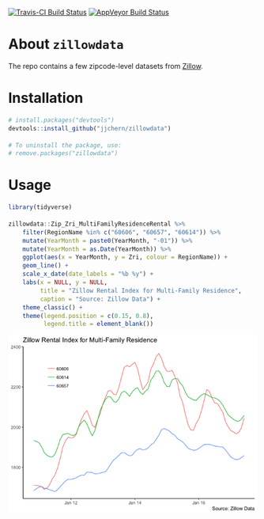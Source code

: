 
<!-- README.md is generated from README.Rmd. Please edit that file -->
[![Travis-CI Build Status](https://travis-ci.org/jjchern/zillowdata.svg?branch=master)](https://travis-ci.org/jjchern/zillowdata) [![AppVeyor Build Status](https://ci.appveyor.com/api/projects/status/github/jjchern/zillowdata?branch=master&svg=true)](https://ci.appveyor.com/project/jjchern/zillowdata)

About `zillowdata`
==================

The repo contains a few zipcode-level datasets from [Zillow](https://www.zillow.com/research/data/).

Installation
============

``` r
# install.packages("devtools")
devtools::install_github("jjchern/zillowdata")

# To uninstall the package, use:
# remove.packages("zillowdata")
```

Usage
=====

``` r
library(tidyverse)

zillowdata::Zip_Zri_MultiFamilyResidenceRental %>% 
    filter(RegionName %in% c("60606", "60657", "60614")) %>% 
    mutate(YearMonth = paste0(YearMonth, "-01")) %>% 
    mutate(YearMonth = as.Date(YearMonth)) %>% 
    ggplot(aes(x = YearMonth, y = Zri, colour = RegionName)) +
    geom_line() +
    scale_x_date(date_labels = "%b %y") +
    labs(x = NULL, y = NULL,
         title = "Zillow Rental Index for Multi-Family Residence",
         caption = "Source: Zillow Data") +
    theme_classic() +
    theme(legend.position = c(0.15, 0.8),
          legend.title = element_blank())
```

![](README-files/unnamed-chunk-2-1.png)

